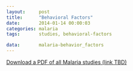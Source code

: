 ```yaml
---
layout:     post
title:      "Behavioral Factors"
date:       2014-01-14 00:00:03
categories: malaria
tags:       studies, behavioral-factors

data:       malaria-behavior_factors
---
```


[Download a PDF of all Malaria studies (link TBD)]()